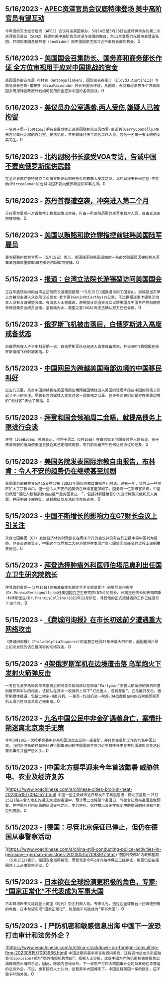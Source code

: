 
  ## 5/16/2023 - [APEC资深官员会议底特律登场 美中高阶官员有望互动](https://www.voachinese.com/a/us-apec-detroit-meeting-china-20230516/7095137.html)
 ```今年度的亚太经合组织（APEC）会议将由美国承办，5月14日至5月26日在底特律举办的第二次资深官员会议（SOM2）将提供美中高阶官员对话与会晤的舞台，为11月登场的元首峰会营造氛围，并增加美国总统拜登（JoeBiden）和中国国家主席习近平单独会面的机会。```0
  ## 5/16/2023 - [美国国会召集防长、国务卿和商务部长作证 全方位审视用于应对中国挑战的资金](https://www.voachinese.com/a/congress-to-examine-conprehensive-funding-to-address-china-challenges-20230516/7095132.html)
 ```美国国务卿安东尼·布林肯（AntonyBlinken）、国防部长奥斯汀（LloydJ.AustinIII）与商务部长吉娜·雷蒙多（GinaRaimondo）预计到国会作证，从国防、外交和经济等多个方面向国会简报拜登政府计划如何使用资金应对中国的各项挑战。```0
  ## 5/16/2023 - [美议员办公室遇袭,两人受伤,嫌疑人已被拘留](https://www.voachinese.com/a/man-in-custody-after-attacking-2-at-us-congressman-s-office-20230515/7095044.html)
 ```一名男子周一(5月15日)手持金属球棒走进美国联邦众议员杰里·康诺利(GerryConnolly)在弗吉尼亚州北部的办公室，要求见他，并用球棒打伤了两名工作人员，包括一名第一天上班的女实习生。```0
  ## 5/16/2023 - [北约副秘书长接受VOA专访，告诫中国不要向俄罗斯提供武器](https://www.voachinese.com/a/nato-deputy-chief-cautions-china-against-arming-russia-20230515/7095031.html)
 ```在全世界都在等待乌克兰对俄罗斯发动期待已久的春季大反攻之际，北约副秘书长米尔恰·杰瓦纳(MirceaGeoană)告诫中国不要向俄罗斯提供军事支持。```0
  ## 5/16/2023 - [苏丹首都遭空袭，冲突进入第二个月](https://www.voachinese.com/a/airstrike-pound-sudan-capital-20230515/7095024.html)
 ```苏丹军方星期一对首都喀土穆北部发动空袭，打击一所医院周围的准军事敌对人员，目击者说医院被损毁。```0
  ## 5/16/2023 - [美国以贿赂和欺诈罪指控前驻韩美国陆军雇员](https://www.voachinese.com/a/us-charges-ex-army-employee-at-south-korean-facility-with-bribery-fraud-20230515/7095026.html)
 ```曼哈顿联邦检察官周一（5月15日）表示，美国陆军驻韩国设施的一名前文职雇员因被指控从军事承包商那里收取40万美元的回扣而被捕。```0
  ## 5/15/2023 - [报道：台湾立法院长游锡堃访问美国国会](https://www.voachinese.com/a/taiwan-parliament-president-to-meet-with-house-select-china-committee-on-countering-chinese-incursions-20230515/7094515.html)
 ```正在华盛顿访问的台湾立法院院长游锡堃星期一(5月15日)据报道访问了国会山。游锡堃当天早上也被目击进入众议院议长凯文·麦卡锡(KevinMcCarthy)办公室，不过据报道麦卡锡表示他本人没有与游锡堃会面。有消息人士披露说，游锡堃计划当天与众议院美国与中国共产党战略竞争特设委员会成员会面。至截稿为止，美国之音(VOA)尚无法确认双方已经会面。```0
  ## 5/15/2023 - [俄罗斯飞机被击落后，白俄罗斯进入高度戒备状态](https://www.voachinese.com/a/belarus-on-high-alert-20230515/7094656.html)
 ```白俄罗斯强人卢卡申科星期一说，白俄罗斯军队已经进入高等戒备状态，并说4架飞机据报在俄罗斯南部飞行时被击落。```0
  ## 5/15/2023 - [中国网民为跨越美国南部边境的中国移民叫好](https://www.voachinese.com/a/border-crossing-chinese-internet-20230515/7094563.html)
 ```过去几天里，来自中国的移民在美国南部边境跨越国境线进入美国的现场片段在中国的网络上引起了不小的关注。尽管有官方媒体人发文对这一现象嗤之以鼻，但许多网民们还是对在美墨边境的“走线客”表达了祝福。```0
  ## 5/15/2023 - [拜登和国会领袖周二会晤，就提高债务上限进行会谈](https://www.voachinese.com/a/biden-congressional-leaders-to-meet-tuesday-for-talks-on-raising-the-debt-limit-20230515/7094631.html)
 ```拜登（JoeBiden）总统表示，他将于周二（5月16日）在白宫恢复与国会领导人的会谈，鉴于债务限额的僵局使美国更接近其法定借款限额，而目前尚看不到任何达成协议的迹象。```0
  ## 5/15/2023 - [美国务院发表国际宗教自由报告，布林肯：令人不安的趋势仍在继续甚至加剧](https://www.voachinese.com/a/us-religious-freedom-china-uyghurs-20230515/7094493.html)
 ```美国国务卿布林肯5月15日在公布《2022年国际宗教自由报告》时说，过去一年，世界上一些地区扩大了宗教自由，但一些令人不安的趋势仍在继续甚至加剧了。国务院一位高级官员说，中国仍然是“侵犯人权和宗教自由最严重的国家之一”，包括对新疆维吾尔人进行种族灭绝和反人类罪，并压制藏传佛教徒、基督教徒以及法轮功修炼者等。```0
  ## 5/15/2023 - [中国不断增长的影响力在G7财长会议上引关注](https://www.voachinese.com/a/china-s-rising-clout-spotlighted-at-finance-chief-meetings-before-g7-summit-20230515/7094449.html)
 ```来自七国集团（G7）发达经济体的财政部长在周末举行的会议并没有在其公报中将中国列为威胁，但会议迹象显示，中国这个世界第二大经济体将在本周广岛七国集团高峰会的议程上占据重要地位。```0
  ## 5/15/2023 - [拜登选择肿瘤外科医师伯塔尼奥利出任国立卫生研究院院长](https://www.voachinese.com/a/biden-picks-cancer-surgeon-monica-bertagnolli-to-head-nih-20230515/7094561.html)
 ```拜登政府星期一(5月15日)宣布准备提名癌症手术专家莫妮卡·伯塔尼奥利医生(Dr.MonicaBertagnolli)出任美国国立卫生研究院(NIH)的院长。长期担任院长的弗朗西斯·科林斯医生(Dr.FrancisCollins)2021年12月卸任，寻找他的正式接替者的工作已经进行了16个月。```0
  ## 5/15/2023 - [《费城问询报》在市长初选前夕遭遇重大网络攻击](https://www.voachinese.com/a/apparent-cyberattack-disrupts-philadelphia-inquirer-operations-ahead-of-mayoral-primary-20230515/7094388.html)
 ```《费城问询报》(PhiladelphiaInquirer)的运营正经历27年来最大的中断，起因是周六早上初次发现的该日报所称的网络攻击。```0
  ## 5/15/2023 - [4架俄罗斯军机在边境遭击落 乌军炮火下发射火箭弹反击](https://www.voachinese.com/a/ukrainians-use-mobile-rocket-systems-against-russian-forces-on-southern-frontline-20230516/7094414.html)
 ```一支在扎波罗热地区华莱堡附近的乌克兰前线部队在卸载“Partyzan”多管火箭系统的弹药时遭到俄罗斯军队的炮击，该部队在其中一枚弹药上写下“打击兽人，没有尊重”，立马展开反击。俄罗斯媒体报道，包括二架米-8直升机、一架苏-35战机及一架苏-34战轰机在内的四架俄罗斯军机上周六在乌克兰附近被击落。```0
  ## 5/15/2023 - [九名中国公民中非金矿遇袭身亡，案情扑朔迷离北京束手无策](https://www.voachinese.com/a/mysterious-killing-of-chinese-gold-miners-puts-new-pressure-on-beijing-20230515/7093893.html)
 ```今年3月19日一伙枪手突袭中非共和国边远山区的一座金矿，并打死在金矿工作的九名中国公民。当时正准备前往莫斯科进行国事访问的中国国家主席习近平曾呼吁中非共和国政府彻查这起袭击事件并且严惩凶手。```0
  ## 5/15/2023 - [中国北方提早迎来今年首波酷暑 威胁供电、农业及经济复苏

](https://www.voachinese.com/a/chinese-cities-broil-in-heat-20230515/7094152.html)
 ```中国一些主要城市近日都发布了高温警报，而北京星期一(5月15日)陷入令人难忍的摄氏36度的高温中，预计周二也将是个高温日，气象台已发布高温蓝色预警。在中国应对创纪录的高温天气之际，电力供应、农作物以及正在恢复中的脆弱的经济都可能受到威胁。```0
  ## 5/15/2023 - [德国：尽管北京保证已停止，但仍在德国从事警察活动

](https://www.voachinese.com/a/china-still-conducting-police-activities-in-germany--german-ministries-20230515/7093917.html)
 ```德国外交部和内政部星期一(5月15日)表示，德国安全当局相信，尽管北京今年2月向柏林保证已经停止，但是仍旧在德国领土上从事警察活动。```0
  ## 5/15/2023 - [日本欲在全球扮演更积极的角色，专家: “国家正常化”不代表成为军事大国](https://www.voachinese.com/a/kishida-s-military-ambition-to-curb-china-s-growing-threat-20230515/7094103.html)
 ```日本首相岸田文雄将登上美国《时代》杂志封面人物。专家认为，透过在全球舞台上扮演更积极的角色，日本希望实现“国家正常化”，但是绝不可能成为“军事大国”。```0
  ## 5/15/2023 - [ 严防机密和敏感信息出海 中国下一波恐打击审计和法务外企？



](https://www.voachinese.com/a/china-crackdown-on-foreign-consulting-firm-20230515/7093966.html)
 ```中国近期突袭多家咨询顾问美商，还将咨询业龙头凯盛融英(Capvision)视为“境外情报机构帮凶”。观察人士分析，这是中国为严防机密和敏感信息出海再筑防火墙的手法，因此，除境内咨询业外，下一波恐严打四大跨国审计公司及其他在华营运的法务外企。不过，也有投行人士认为，这是美中大国博奕下，中国反将美国一军的报复，应不致于吓跑外资。```0